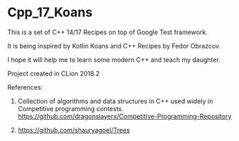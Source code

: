# Cpp_17_Koans
This is a set of C++ 14/17 Recipes on top of Google Test framework.

It is being inspired by Kotlin Koans and C++ Recipes by Fedor Obrazcov.

I hope it will help me to learn some modern C++ and teach my daughter.

Project created in CLion 2018.2

References:
1) Collection of algorithms and data structures in C++ used widely in Competitive programming contests.
   https://github.com/dragonslayerx/Competitive-Programming-Repository

2) https://github.com/shauryagoel/Trees